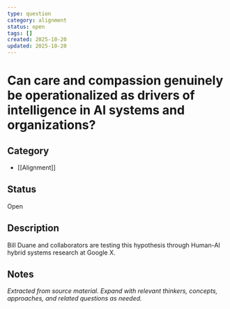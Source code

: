 ```yaml
---
type: question
category: alignment
status: open
tags: []
created: 2025-10-20
updated: 2025-10-20
---
```


# Can care and compassion genuinely be operationalized as drivers of intelligence in AI systems and organizations?

## Category

- [[Alignment]]

## Status

Open

## Description

Bill Duane and collaborators are testing this hypothesis through Human-AI hybrid systems research at Google X.

## Notes

*Extracted from source material. Expand with relevant thinkers, concepts, approaches, and related questions as needed.*
